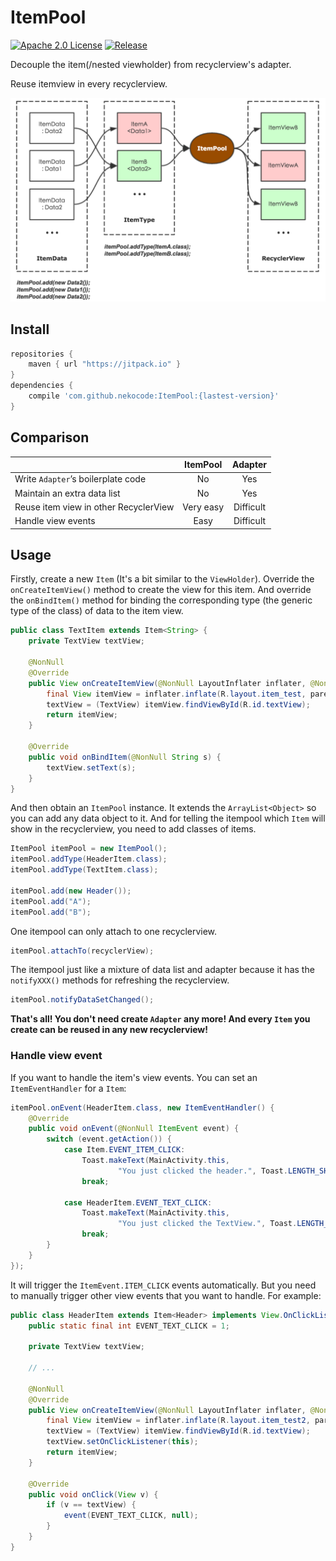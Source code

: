 # ItemPool
[![Apache 2.0 License](https://img.shields.io/badge/license-Apache%202.0-blue.svg?style=flat)](http://www.apache.org/licenses/LICENSE-2.0.html) [![Release](https://jitpack.io/v/nekocode/ItemPool.svg)](https://jitpack.io/#nekocode/ItemPool)

Decouple the item(/nested viewholder) from recyclerview's adapter. 

Reuse itemview in every recyclerview.

![description](art/description.png)

## Install

```gradle
repositories {
    maven { url "https://jitpack.io" }
}
dependencies {
    compile 'com.github.nekocode:ItemPool:{lastest-version}'
}
```

## Comparison

|     | ItemPool | Adapter |
| :-- | :------: | :-----: |
| Write `Adapter`’s boilerplate code | No | Yes |
| Maintain an extra data list | No | Yes |
| Reuse item view in other RecyclerView | Very easy | Difficult |
| Handle view events | Easy | Difficult |

## Usage

Firstly, create a new `Item` (It's a bit similar to the `ViewHolder`). Override the `onCreateItemView()` method to create the view for this item. And override the `onBindItem()` method for binding the corresponding type (the generic type of the class) of data to the item view.

```java
public class TextItem extends Item<String> {
    private TextView textView;

    @NonNull
    @Override
    public View onCreateItemView(@NonNull LayoutInflater inflater, @NonNull ViewGroup parent) {
        final View itemView = inflater.inflate(R.layout.item_test, parent, false);
        textView = (TextView) itemView.findViewById(R.id.textView);
        return itemView;
    }

    @Override
    public void onBindItem(@NonNull String s) {
        textView.setText(s);
    }
}
```

And then obtain an `ItemPool` instance. It extends the `ArrayList<Object>` so you can add any data object to it. And for telling the itempool which `Item` will show in the recyclerview, you need to add classes of items.

```java
ItemPool itemPool = new ItemPool();
itemPool.addType(HeaderItem.class);
itemPool.addType(TextItem.class);

itemPool.add(new Header());
itemPool.add("A");
itemPool.add("B");
```

One itempool can only attach to one recyclerview.

```java
itemPool.attachTo(recyclerView);
```

The itempool just like a mixture of data list and adapter because it has the `notifyXXX()` methods for refreshing the recyclerview.

```java
itemPool.notifyDataSetChanged();
```

**That's all! You don't need create `Adapter` any more! And every `Item` you create can be reused in any new recyclerview!**

### Handle view event

If you want to handle the item's view events. You can set an `ItemEventHandler` for a `Item`:

```java
itemPool.onEvent(HeaderItem.class, new ItemEventHandler() {
    @Override
    public void onEvent(@NonNull ItemEvent event) {
        switch (event.getAction()) {
            case Item.EVENT_ITEM_CLICK:
                Toast.makeText(MainActivity.this,
                        "You just clicked the header.", Toast.LENGTH_SHORT).show();
                break;

            case HeaderItem.EVENT_TEXT_CLICK:
                Toast.makeText(MainActivity.this,
                        "You just clicked the TextView.", Toast.LENGTH_SHORT).show();
                break;
        }
    }
});
```

It will trigger the `ItemEvent.ITEM_CLICK` events automatically. But you need to manually trigger other view events that you want to handle. For example:

```java
public class HeaderItem extends Item<Header> implements View.OnClickListener {
    public static final int EVENT_TEXT_CLICK = 1;

    private TextView textView;

    // ...

    @NonNull
    @Override
    public View onCreateItemView(@NonNull LayoutInflater inflater, @NonNull ViewGroup parent) {
        final View itemView = inflater.inflate(R.layout.item_test2, parent, false);
        textView = (TextView) itemView.findViewById(R.id.textView);
        textView.setOnClickListener(this);
        return itemView;
    }

    @Override
    public void onClick(View v) {
        if (v == textView) {
            event(EVENT_TEXT_CLICK, null);
        }
    }
}
```
